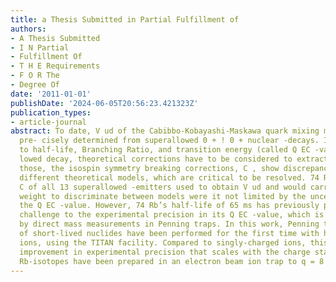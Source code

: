 ```yaml
---
title: a Thesis Submitted in Partial Fulfillment of
authors:
- A Thesis Submitted
- I N Partial
- Fulfillment Of
- T H E Requirements
- F O R The
- Degree Of
date: '2011-01-01'
publishDate: '2024-06-05T20:56:23.421323Z'
publication_types:
- article-journal
abstract: To date, V ud of the Cabibbo-Kobayashi-Maskawa quark mixing matrix is most
  pre- cisely determined from superallowed 0 + ! 0 + nuclear -decays. In addition
  to half-life, Branching Ratio, and transition energy (called Q EC -value) of a superal-
  lowed decay, theoretical corrections have to be considered to extract V ud . Among
  those, the isospin symmetry breaking corrections, C , show discrepancies between
  different theoretical models, which are critical to be resolved. 74 Rb has the largest
  C of all 13 superallowed -emitters used to obtain V ud and would carry particular
  weight to discriminate between models were it not limited by the uncertainty in
  the Q EC -value. However, 74 Rb’s half-life of 65 ms has previously posed a real
  challenge to the experimental precision in its Q EC -value, which is best determined
  by direct mass measurements in Penning traps. In this work, Penning trap mass measurements
  of short-lived nuclides have been performed for the first time with highly-charged
  ions, using the TITAN facility. Compared to singly-charged ions, this provides an
  improvement in experimental precision that scales with the charge state q . Neutron-deficient
  Rb-isotopes have been prepared in an electron beam ion trap to q = 8
---
```

